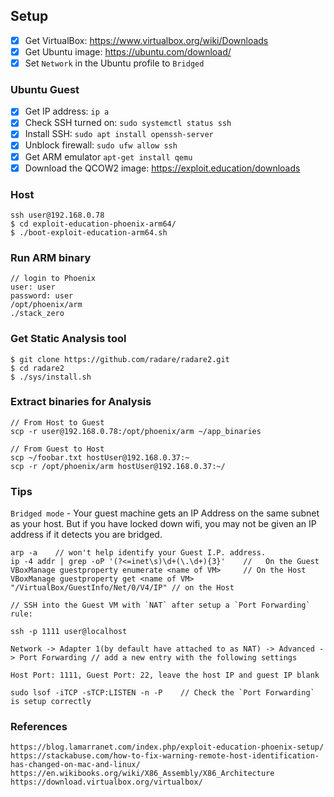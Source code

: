## Setup
- [x] Get VirtualBox: https://www.virtualbox.org/wiki/Downloads
- [x] Get Ubuntu image: https://ubuntu.com/download/
- [x] Set `Network` in the Ubuntu profile to `Bridged`

### Ubuntu Guest
- [x] Get IP address: `ip a`
- [x] Check SSH turned on: `sudo systemctl status ssh`
- [x] Install SSH: `sudo apt install openssh-server`
- [x] Unblock firewall: `sudo ufw allow ssh`
- [x] Get ARM emulator `apt-get install qemu`
- [x] Download the QCOW2 image: https://exploit.education/downloads

### Host
```
ssh user@192.168.0.78
$ cd exploit-education-phoenix-arm64/
$ ./boot-exploit-education-arm64.sh
```
### Run ARM binary
```
// login to Phoenix
user: user
password: user
/opt/phoenix/arm
./stack_zero
```
### Get Static Analysis tool
```
$ git clone https://github.com/radare/radare2.git
$ cd radare2
$ ./sys/install.sh
```
### Extract binaries for Analysis
```
// From Host to Guest
scp -r user@192.168.0.78:/opt/phoenix/arm ~/app_binaries

// From Guest to Host
scp ~/foobar.txt hostUser@192.168.0.37:~
scp -r /opt/phoenix/arm hostUser@192.168.0.37:~/
```
### Tips
`Bridged mode` - Your guest machine gets an IP Address on the same subnet as your host. But if you have locked down wifi, you may not be given an IP address if it detects you are bridged.

```
arp -a    // won't help identify your Guest I.P. address.
ip -4 addr | grep -oP '(?<=inet\s)\d+(\.\d+){3}'    //   On the Guest
VBoxManage guestproperty enumerate <name of VM>     // On the Host
VBoxManage guestproperty get <name of VM> "/VirtualBox/GuestInfo/Net/0/V4/IP" // on the Host

// SSH into the Guest VM with `NAT` after setup a `Port Forwarding` rule:

ssh -p 1111 user@localhost

Network -> Adapter 1(by default have attached to as NAT) -> Advanced -> Port Forwarding // add a new entry with the following settings

Host Port: 1111, Guest Port: 22, leave the host IP and guest IP blank

sudo lsof -iTCP -sTCP:LISTEN -n -P    // Check the `Port Forwarding` is setup correctly
```
### References
```
https://blog.lamarranet.com/index.php/exploit-education-phoenix-setup/
https://stackabuse.com/how-to-fix-warning-remote-host-identification-has-changed-on-mac-and-linux/
https://en.wikibooks.org/wiki/X86_Assembly/X86_Architecture
https://download.virtualbox.org/virtualbox/
```
